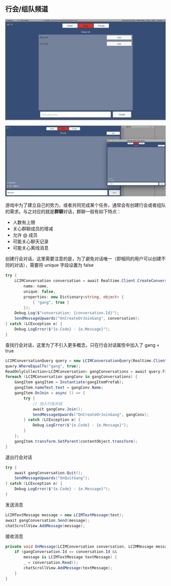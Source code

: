 ## 行会/组队频道

![创建/加入行会](GangChat-1.png)

![行会聊天](GangChat-2.png)

游戏中为了建立自己的势力，或者共同完成某个任务，通常会有创建行会或者组队的需求。与之对应的就是**群聊**对话，群聊一般有如下特点：

- 人数有上限
- 关心群聊成员的增减
- 允许 @ 成员
- 可能关心聊天记录
- 可能关心离线消息

创建行会对话，这里需要注意的是，为了避免对话唯一（即相同的用户可以创建不同的对话），需要将 unique 字段设置为 false

```csharp
try {
    LCIMConversation conversation = await Realtime.Client.CreateConversation(new string[] { },
        name: name,
        unique: false,
        properties: new Dictionary<string, object> {
            { "gang", true }
        });
    Debug.Log($"conversation: {conversation.Id}");
    SendMessageUpwards("OnCreateOrJoinGang", conversation);
} catch (LCException e) {
    Debug.LogError($"{e.Code} - {e.Message}");
}
```

查找行会对话，这里为了不引入更多概念，只在行会对话属性中加入了 gang = true

```csharp
LCIMConversationQuery query = new LCIMConversationQuery(Realtime.Client);
query.WhereEqualTo("gang", true);
ReadOnlyCollection<LCIMConversation> gangConversations = await query.Find();
foreach (LCIMConversation gangConv in gangConversations) {
    GangItem gangItem = Instantiate(gangItemPrefab);
    gangItem.nameText.text = gangConv.Name;
    gangItem.OnJoin = async () => {
        try {
            // 加入行会对话
            await gangConv.Join();
            SendMessageUpwards("OnCreateOrJoinGang", gangConv);
        } catch (LCException e) {
            Debug.LogError($"{e.Code} - {e.Message}");
        }
    };
    gangItem.transform.SetParent(contentObject.transform);
}
```

退出行会对话

```csharp
try {
    await gangConversation.Quit();
    SendMessageUpwards("OnQuitGang");
} catch (LCException e) {
    Debug.LogError($"{e.Code} - {e.Message}");
}
```

发送消息

```csharp
LCIMTextMessage message = new LCIMTextMessage(text);
await gangConversation.Send(message);
chatScrollView.AddMessage(message);
```

接收消息

```csharp
private void OnMessage(LCIMConversation conversation, LCIMMessage message) {
    if (gangConversation.Id == conversation.Id &&
        message is LCIMTextMessage textMessage) {
        _ = conversation.Read();
        chatScrollView.AddMessage(textMessage);
    }
}
```
